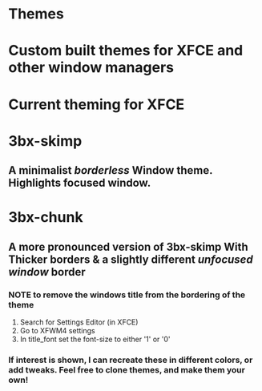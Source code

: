 # Themes
# Custom built themes for XFCE and other window managers

# Current theming for XFCE

# 3bx-skimp
## A minimalist _borderless_ Window theme. Highlights focused window.

# 3bx-chunk
## A more pronounced version of 3bx-skimp With Thicker borders & a slightly different _unfocused window_ border
  
### **NOTE** to remove the windows title from the bordering of the theme
  1. Search for Settings Editor (in XFCE)
  2. Go to XFWM4 settings
  3. In title_font set the font-size to either '1' or '0' 

### If interest is shown, I can recreate these in different colors, or add tweaks. Feel free to clone themes, and make them your own!

